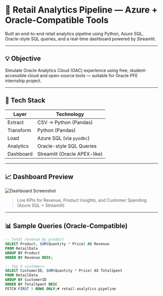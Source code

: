# 🛒 Retail Analytics Pipeline — Azure + Oracle-Compatible Tools

Built an end-to-end retail analytics pipeline using Python, Azure SQL, Oracle-style SQL queries, and a real-time dashboard powered by Streamlit.

---

## 💡 Objective

Simulate Oracle Analytics Cloud (OAC) experience using free, student-accessible cloud and open-source tools — suitable for Oracle PFE internship project.

---

## 🚀 Tech Stack

| Layer        | Technology                     |
|--------------|-------------------------------|
| Extract      | CSV → Python (Pandas)         |
| Transform    | Python (Pandas)               |
| Load         | Azure SQL (via `pyodbc`)      |
| Analytics    | Oracle-style SQL Queries      |
| Dashboard    | Streamlit (Oracle APEX-like)  |

---

## 📈 Dashboard Preview

![Dashboard Screenshot](dashboard/screenshot.png)

> Live KPIs for Revenue, Product Insights, and Customer Spending (Azure SQL + Streamlit)

---

## 📊 Sample Queries (Oracle-Compatible)

```sql
-- Total revenue by product
SELECT Product, SUM(Quantity * Price) AS Revenue
FROM RetailData
GROUP BY Product
ORDER BY Revenue DESC;

-- Top 5 customers
SELECT CustomerID, SUM(Quantity * Price) AS TotalSpent
FROM RetailData
GROUP BY CustomerID
ORDER BY TotalSpent DESC
FETCH FIRST 5 ROWS ONLY;# retail-analytics-pipeline

